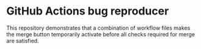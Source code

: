 # GitHub Actions bug reproducer

This repository demonstrates that a combination of workflow files makes the merge button temporarily activate before all checks required for merge are satisfied.
